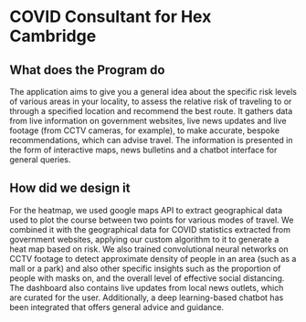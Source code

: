 # COVID Consultant for Hex Cambridge

## What does the Program do
The application aims to give you a general idea about the specific risk levels of various areas in your locality, to assess the relative risk of traveling to or through a specified location and recommend the best route. It gathers data from live information on government websites, live news updates and live footage (from CCTV cameras, for example), to make accurate, bespoke recommendations, which can advise travel. The information is presented in the form of interactive maps, news bulletins and a chatbot interface for general queries.


 ## How did we design it
 For the heatmap, we used google maps API to extract geographical data used to plot the course between two points for various modes of travel. We combined it with the geographical data for COVID statistics extracted from government websites, applying our custom algorithm to it to generate a heat map based on risk. We also trained convolutional neural networks on CCTV footage to detect approximate density of people in an area (such as a mall or a park) and also other specific insights such as the proportion of people with masks on, and the overall level of effective social distancing. The dashboard also contains live updates from local news outlets, which are curated for the user. Additionally, a deep learning-based chatbot has been integrated that offers general advice and guidance.

